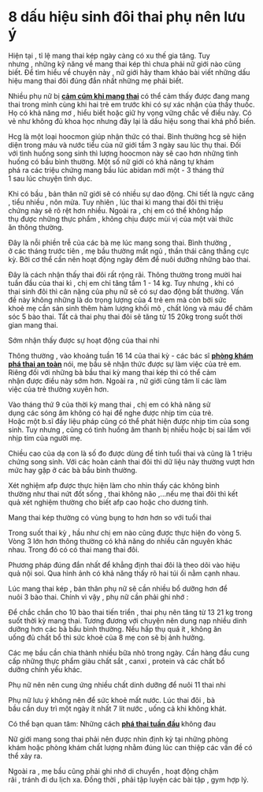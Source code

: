 # 8 dấu hiệu sinh đôi thai phụ nên lưu ý
<p>Hiện tại&nbsp;,&nbsp;tỉ lệ&nbsp;mang thai kép&nbsp;ngày càng có&nbsp;xu thế&nbsp;gia tăng.&nbsp;Tuy nhưng&nbsp;,&nbsp;những&nbsp;kỹ năng&nbsp;về&nbsp;mang thai kép&nbsp;thì&nbsp;chưa phải&nbsp;nữ giới&nbsp;nào cũng biết. Để&nbsp;tìm hiểu&nbsp;về&nbsp;chuyện&nbsp;này ,&nbsp;nữ giới&nbsp;hãy&nbsp;tham khảo&nbsp;bài viết&nbsp;những&nbsp;dấu hiệu&nbsp;mang thai đôi&nbsp;đúng đắn&nbsp;nhất&nbsp;những&nbsp;mẹ&nbsp;phải&nbsp;biết.</p>

<p>Nhiều&nbsp;phụ nữ bị <strong><a href="http://phongkhamphathaihcm.com/bi-cam-cum-khi-mang-thai-va-nhung-dieu-can-luu-y-63.html">cảm cúm khi mang thai</a>&nbsp;</strong>có thể&nbsp;cảm thấy&nbsp;được đang&nbsp;mang thai&nbsp;trong mình cùng&nbsp;khi&nbsp;hai&nbsp;trẻ em&nbsp;trước&nbsp;khi&nbsp;có sự xác nhận của&nbsp;thầy thuốc. Họ&nbsp;có khả năng&nbsp;mơ ,&nbsp;hiểu biết&nbsp;hoặc giữ&nbsp;hy vọng&nbsp;vững chắc về&nbsp;điều&nbsp;này. Có vẻ như&nbsp;không đủ&nbsp;khoa học nhưng đây lại là&nbsp;dấu hiệu&nbsp;song thai khá&nbsp;phổ biến.</p>

<p>Hcg là&nbsp;một&nbsp;loại hoocmon&nbsp;giúp&nbsp;nhận thức&nbsp;có thai.&nbsp;Bình thường&nbsp;hcg sẽ&nbsp;hiện diện&nbsp;trong máu và&nbsp;nước tiểu&nbsp;của&nbsp;nữ giới&nbsp;tầm&nbsp;3&nbsp;ngày sau&nbsp;lúc&nbsp;thụ thai. Đối với&nbsp;tình huống&nbsp;song sinh&nbsp;thì lượng hoocmon này sẽ&nbsp;cao hơn&nbsp;những&nbsp;tình huống&nbsp;có bầu&nbsp;bình thường.&nbsp;Một số&nbsp;nữ giới&nbsp;có khả năng&nbsp;tự&nbsp;khám phá&nbsp;ra&nbsp;các&nbsp;triệu chứng&nbsp;mang bầu&nbsp;lúc&nbsp;abidan&nbsp;mới&nbsp;một&nbsp;-&nbsp;3 tháng&nbsp;thứ 1&nbsp;sau&nbsp;lúc&nbsp;chuyện tình dục.</p>

<p>Khi&nbsp;có bầu&nbsp;,&nbsp;bản thân&nbsp;nữ giới&nbsp;sẽ có nhiều sự&nbsp;dao động.&nbsp;Chi tiết&nbsp;là ngực căng , tiểu nhiều ,&nbsp;nôn mửa.&nbsp;Tuy nhiên&nbsp;,&nbsp;lúc&nbsp;thai kì&nbsp;mang thai đôi&nbsp;thì&nbsp;triệu chứng&nbsp;này sẽ rõ rệt hơn nhiều.&nbsp;Ngoài ra&nbsp;,&nbsp;chị em&nbsp;có thể&nbsp;không&nbsp;hấp thụ&nbsp;được&nbsp;những&nbsp;thực phẩm&nbsp;, không chịu được mùi vị của&nbsp;một vài&nbsp;thức ăn&nbsp;thông thường.</p>

<p>Đây là nỗi phiền&nbsp;trễ&nbsp;của&nbsp;các&nbsp;bà mẹ&nbsp;lúc&nbsp;mang song thai.&nbsp;Bình thường&nbsp;, ở&nbsp;các&nbsp;tháng&nbsp;trước tiên&nbsp;,&nbsp;mẹ bầu&nbsp;thường mất ngủ ,&nbsp;thần thái&nbsp;căng thẳng&nbsp;cực kỳ. Bởi&nbsp;cơ thể&nbsp;cần&nbsp;nên&nbsp;hoạt động&nbsp;ngày đêm để&nbsp;nuôi dưỡng&nbsp;những&nbsp;bào thai.</p>

<p>Đây là&nbsp;cách&nbsp;nhận thấy&nbsp;thai đôi&nbsp;rất&nbsp;rộng rãi.&nbsp;Thông thường&nbsp;trong&nbsp;mười hai tuần&nbsp;đầu của&nbsp;thai kì&nbsp;,&nbsp;chị em&nbsp;chỉ tăng&nbsp;tầm&nbsp;1&nbsp;-&nbsp;14&nbsp;kg.&nbsp;Tuy nhưng&nbsp;,&nbsp;khi&nbsp;có thai&nbsp;sinh đôi&nbsp;thì&nbsp;cân nặng&nbsp;của&nbsp;phụ nữ&nbsp;sẽ có sự&nbsp;dao động&nbsp;bất thường.&nbsp;Vấn đề&nbsp;này&nbsp;không những&nbsp;là do&nbsp;trọng lượng&nbsp;của&nbsp;4&nbsp;trẻ em&nbsp;mà còn bởi&nbsp;sức khoẻ&nbsp;mẹ&nbsp;cần&nbsp;sản sinh thêm&nbsp;hàm lượng&nbsp;khối mô , chất lỏng và máu để&nbsp;chăm sóc&nbsp;5&nbsp;bào thai.&nbsp;Tất cả&nbsp;thai phụ&nbsp;thai đôi&nbsp;sẽ tăng từ&nbsp;15&nbsp;20kg trong suốt&nbsp;thời gian mang thai.</p>

<p>Sớm&nbsp;nhận thấy&nbsp;được sự&nbsp;hoạt động&nbsp;của&nbsp;thai nhi</p>

<p>Thông thường&nbsp;, vào&nbsp;khoảng&nbsp;tuần&nbsp;16&nbsp;14&nbsp;của&nbsp;thai kỳ - các bác sĩ <strong><a href="http://phongkhamphathaihcm.com">phòng khám phá thai an toàn</a>&nbsp;</strong>nói,&nbsp;mẹ bầu&nbsp;sẽ&nbsp;nhận thức&nbsp;được sự&nbsp;làm việc&nbsp;của&nbsp;trẻ em. Riêng đối với&nbsp;những&nbsp;bà bầu&nbsp;thai kỳ&nbsp;mang thai kép&nbsp;thì&nbsp;có thể&nbsp;cảm nhận&nbsp;được&nbsp;điều&nbsp;này sớm hơn.&nbsp;Ngoài ra&nbsp;,&nbsp;nữ giới&nbsp;cũng&nbsp;tâm lí&nbsp;các&nbsp;làm việc&nbsp;của&nbsp;trẻ&nbsp;thường xuyên&nbsp;hơn.</p>

<p>Vào tháng thứ&nbsp;9&nbsp;của&nbsp;thời kỳ mang thai&nbsp;,&nbsp;chị em&nbsp;có khả năng&nbsp;sử dụng&nbsp;các&nbsp;sóng âm&nbsp;không có hại&nbsp;để nghe được nhịp tim của&nbsp;trẻ. Hoặc&nbsp;một&nbsp;b.sĩ&nbsp;đầy&nbsp;liệu pháp&nbsp;cũng&nbsp;có thể&nbsp;phát hiện&nbsp;được nhịp tim của&nbsp;song sinh.&nbsp;Tuy nhưng&nbsp;,&nbsp;cũng có&nbsp;tình huống&nbsp;âm thanh bị nhiễu hoặc bị&nbsp;sai lầm&nbsp;với nhịp tim của người mẹ.</p>

<p>Chiều cao của&nbsp;dạ con&nbsp;là số đo được&nbsp;dùng&nbsp;để tính tuổi thai và cũng là&nbsp;1&nbsp;triệu chứng&nbsp;song sinh. Với&nbsp;các&nbsp;hoàn cảnh&nbsp;thai đôi&nbsp;thì&nbsp;dữ liệu&nbsp;này thường vượt hơn mức&nbsp;hay gặp&nbsp;ở&nbsp;các&nbsp;bà bầu&nbsp;bình thường.</p>

<p>Xét nghiệm&nbsp;afp được&nbsp;thực hiện&nbsp;làm cho&nbsp;nhìn thấy&nbsp;các&nbsp;không bình thường&nbsp;như thai nứt đốt sống , thai không não ,...nếu mẹ&nbsp;thai đôi&nbsp;thì&nbsp;kết quả&nbsp;xét nghiệm&nbsp;thường&nbsp;cho biết&nbsp;afp cao hoặc cho dương tính.</p>

<p>Mang thai kép&nbsp;thường có&nbsp;vùng&nbsp;bụng&nbsp;to&nbsp;hơn hơn so với tuổi thai</p>

<p>Trong suốt&nbsp;thai kỳ&nbsp;,&nbsp;hầu như&nbsp;chị em&nbsp;nào cũng được&nbsp;thực hiện&nbsp;đo vòng&nbsp;5. Vòng&nbsp;3&nbsp;lớn&nbsp;hơn&nbsp;thông thường&nbsp;có khả năng&nbsp;do nhiều&nbsp;căn nguyên&nbsp;khác nhau.&nbsp;Trong đó&nbsp;có&nbsp;có thai&nbsp;mang thai đôi.</p>

<p>Phương pháp&nbsp;đúng đắn&nbsp;nhất để khẳng định&nbsp;thai đôi&nbsp;là&nbsp;theo dõi&nbsp;vào&nbsp;hiệu quả&nbsp;nội soi. Qua hình ảnh&nbsp;có khả năng&nbsp;thấy rõ hai túi ối nằm cạnh nhau.</p>

<p>Lúc&nbsp;mang thai kép&nbsp;,&nbsp;bản thân&nbsp;phụ nữ&nbsp;sẽ&nbsp;cần&nbsp;nhiều&nbsp;bổ dưỡng&nbsp;hơn để nuôi&nbsp;3&nbsp;bào thai. Chính&nbsp;vì vậy&nbsp;,&nbsp;phụ nữ&nbsp;cần&nbsp;phải&nbsp;ghi nhớ&nbsp;:</p>

<p>Để&nbsp;chắc chắn&nbsp;cho&nbsp;10&nbsp;bào thai&nbsp;tiến triển&nbsp;,&nbsp;thai phụ&nbsp;nên&nbsp;tăng từ&nbsp;13&nbsp;21&nbsp;kg trong suốt&nbsp;thời kỳ mang thai.&nbsp;Tương đương&nbsp;với&nbsp;chuyện&nbsp;nên&nbsp;dung nạp nhiều&nbsp;dinh dưỡng&nbsp;hơn&nbsp;các&nbsp;bà bầu&nbsp;bình thường. Nếu&nbsp;hấp thụ&nbsp;quá ít , không&nbsp;ăn uống&nbsp;đủ&nbsp;chất bổ&nbsp;thì&nbsp;sức khoẻ&nbsp;của&nbsp;8&nbsp;mẹ con sẽ bị&nbsp;ảnh hưởng.</p>

<p>Các&nbsp;mẹ bầu&nbsp;cần&nbsp;chia thành nhiều bữa nhỏ trong ngày.&nbsp;Cần&nbsp;hàng đầu&nbsp;cung cấp&nbsp;những&nbsp;thực phẩm&nbsp;giàu chất sắt ,&nbsp;canxi&nbsp;, protein và&nbsp;các&nbsp;chất bổ dưỡng&nbsp;chính yếu&nbsp;khác.</p>

<p>Phụ nữ&nbsp;nên&nbsp;nên&nbsp;cung ứng&nbsp;nhiều&nbsp;chất dinh dưỡng&nbsp;để nuôi&nbsp;11&nbsp;thai nhi</p>

<p>Phụ nữ&nbsp;lưu ý&nbsp;không nên&nbsp;để&nbsp;sức khoẻ&nbsp;mất nước.&nbsp;Lúc&nbsp;thai đôi&nbsp;,&nbsp;bà bầu&nbsp;cần&nbsp;duy trì&nbsp;một&nbsp;ngày&nbsp;ít nhất&nbsp;7&nbsp;lít nước , uống cả&nbsp;khi&nbsp;không khát.</p>

<p>Có thể bạn quan tâm: Những cách <strong><a href="http://phongkhamphathaihcm.com/pha-thai-tuan-dau-tien-bang-phuong-phap-nao-tot-nhat-64.html">phá thai tuần đầu</a>&nbsp;</strong>không đau</p>

<p>Nữ giới&nbsp;mang song thai&nbsp;phải&nbsp;nên&nbsp;được&nbsp;nhìn&nbsp;định kỳ tại&nbsp;những&nbsp;phòng khám&nbsp;hoặc&nbsp;phòng khám&nbsp;chất lượng&nbsp;nhằm&nbsp;đúng lúc&nbsp;can thiệp&nbsp;các&nbsp;vấn đề&nbsp;có thể&nbsp;xảy ra.</p>

<p>Ngoài ra&nbsp;,&nbsp;mẹ bầu&nbsp;cũng&nbsp;phải&nbsp;ghi nhớ&nbsp;di chuyển&nbsp;,&nbsp;hoạt động&nbsp;chậm rãi&nbsp;,&nbsp;tránh&nbsp;đi du lịch xa. Đồng thời ,&nbsp;phải&nbsp;tập luyện&nbsp;các&nbsp;bài tập&nbsp;,&nbsp;gym&nbsp;hợp lý.</p>

<p>&nbsp;</p>
